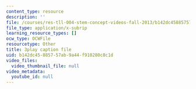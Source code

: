```yaml
---
content_type: resource
description: ''
file: /courses/res-tll-004-stem-concept-videos-fall-2013/b142dc45885757ab9a44f910280c8c1d_-fhWuEt5yKc.vtt
file_type: application/x-subrip
learning_resource_types: []
ocw_type: OCWFile
resourcetype: Other
title: 3play caption file
uid: b142dc45-8857-57ab-9a44-f910280c8c1d
video_files:
  video_thumbnail_file: null
video_metadata:
  youtube_id: null
---
```

